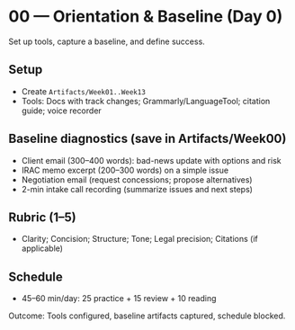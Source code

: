 # 00 — Orientation & Baseline (Day 0)

Set up tools, capture a baseline, and define success.

## Setup
- Create `Artifacts/Week01..Week13`
- Tools: Docs with track changes; Grammarly/LanguageTool; citation guide; voice recorder

## Baseline diagnostics (save in Artifacts/Week00)
- Client email (300–400 words): bad-news update with options and risk
- IRAC memo excerpt (200–300 words) on a simple issue
- Negotiation email (request concessions; propose alternatives)
- 2-min intake call recording (summarize issues and next steps)

## Rubric (1–5)
- Clarity; Concision; Structure; Tone; Legal precision; Citations (if applicable)

## Schedule
- 45–60 min/day: 25 practice + 15 review + 10 reading

Outcome: Tools configured, baseline artifacts captured, schedule blocked.
